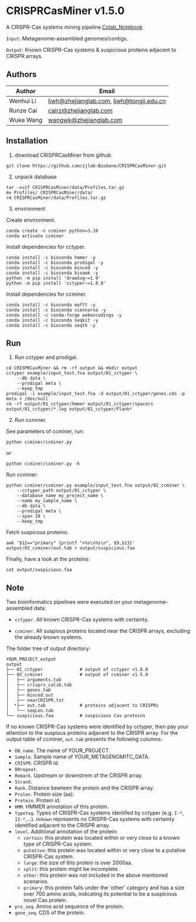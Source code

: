 # CRISPRCasMiner v1.5.0
A CRISPR-Cas systems mining pipeline.[Colab_Notebook](https://colab.research.google.com/drive/1N8Vq9gfO1Wwzm0UAsa8YwegyjrV5QrFQ?usp=sharing)

`Input`: Metagenome-assembled genomes/contigs.

`Output`: Known CRISPR-Cas systems & suspicious proteins adjacent to CRISPR arrays.

## Authors

| Author | Email |
| ------ | ----- |
| Wenhui Li | liwh@zhejianglab.com, liwh@tongji.edu.cn |
| Runze Cai | cairz@zhejianglab.com |
| Wuke Wang | wangwk@zhejianglab.com |

## Installation

1. download CRISPRCasMiner from github

```shell
git clone https://github.com/zjlab-BioGene/CRISPRCasMiner.git
```

2. unpack database
```shell
tar -xvzf CRISPRCasMiner/data/Profiles.tar.gz
mv Profiles/ CRISPRCasMiner/data/
rm CRISPRCasMiner/data/Profiles.tar.gz
```

3. environment

Create environment.
```shell
conda create -n ccminer python=3.10
conda activate ccminer
```

Install dependencies for cctyper.
```shell
conda install -c bioconda hmmer -y
conda install -c bioconda prodigal -y
conda install -c bioconda minced -y
conda install -c bioconda bioawk -y
python -m pip install 'drawSvg~=1.9'
python -m pip install 'cctyper~=1.8.0'
```

Install dependencies for ccminer.
```shell
conda install -c bioconda mafft -y
conda install -c bioconda viennarna -y
conda install -c conda-forge webencodings -y
conda install -c bioconda seqkit -y
conda install -c bioconda seqtk -y
```

## Run

1. Run cctyper and prodigal.
```shell
cd CRISPRCasMiner && rm -rf output && mkdir output
cctyper example/input_test.fna output/01_cctyper \
    --db data \
    --prodigal meta \
    --keep_tmp
prodigal -i example/input_test.fna -d output/01_cctyper/genes.cds -p meta > /dev/null
rm -rf output/01_cctyper/hmmer output/01_cctyper/spacers output/01_cctyper/*.log output/01_cctyper/Flank*
```

2. Run ccminer.

See parameters of ccminer, run:
```shell
python ccminer/ccminer.py 
```
or 
```shell
python ccminer/ccminer.py -h
```
Run ccminer:
```shell
python ccminer/ccminer.py example/input_test.fna output/02_ccminer \
    --cctyper_path output/01_cctyper \
    --database_name my_project_name \
    --name my_sample_name \
    --db data \
    --prodigal meta \
    --span 10 \
    --keep_tmp
```
Fetch suspicous proteins:
```shell
awk '$12=="primary" {printf ">%s\n%s\n", $9,$13}' output/02_ccminer/out.tab > output/suspicious.faa
```
Finally, have a look at the proteins:
```shell
cat output/suspicious.faa
```

## **Note**

Two bioinformatics pipelines were executed on your metagenome-assembled data:

- `cctyper`. All known CRISPR-Cas systems with certainty.

- `ccminer`. All suspious proteins located near the CRISPR arrays, excluding the already known systems.


The folder tree of output directory:

```
YOUR_PROJECT_output
output
├── 01_cctyper              # output of cctyper v1.8.0
├── 02_ccminer              # output of ccminer v1.5.0
│   ├── arguments.tab
│   ├── crisprs_calib.tab
│   ├── genes.tab
│   ├── minced.out
│   ├── nearCRISPR.txt
│  *├── out.tab             # proteins adjacent to CRISPRs
│   └── seqLen.tab
└── suspicious.faa          # suspicious Cas proteins
```

If no known CRISPR-Cas systems were identified by cctyper, then pay your attention to the suspious proteins adjacent to the CRISPR array. For the output table of ccminer, `out.tab` presents the following columns:

- `DB_name`. The name of YOUR_PROJECT.
- `Sample`. Sample name of YOUR_METAGENOMITC_DATA.
- `CRISPR`. CRISPR id.
- `DRrepeat`.
- `Remark`. Upstream or downstrem of the CRISPR array.
- `Strand`.
- `Rank`. Distance bewteen the protein and the CRISPR array.
- `Prolen`. Protein size (aa).
- `Protein`. Protein id.
- `HMM`. HMMER annotation of this protein.
- `typetag`. Types of CRISPR-Cas systems identifed by cctyper (e.g. `I-*`, `II-*`,...). `Unkown` represents no CRISPR-Cas systems with certainty identified adjacent to the CRISPR array.
- `level`. Additional annotation of the protein:
  - `certain`: this protein was located within or very close to a known type of CRISPR-Cas system.
  - `putative`: this protein was located within or very close to a putative CRISPR-Cas system.
  - `large`: the size of this protein is over 2000aa.
  - `split`: this protein might be incomplete.
  - `other`: this protein was not included in the above mentioned scenarios.
  - `primary`: this protein falls under the 'other' category and has a size over 700 amino acids, indicating its potential to be a suspicious novel Cas protein.
- `pro_seq`. Amino acid sequence of the protein.
- `gene_seq`. CDS of the protein.
